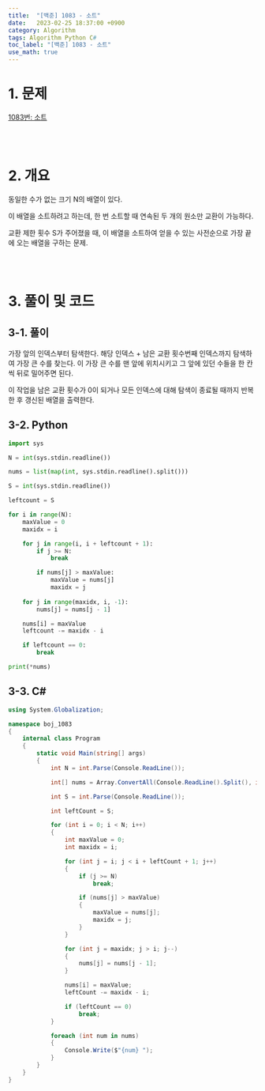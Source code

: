 ```yaml
---
title:  "[백준] 1083 - 소트"
date:   2023-02-25 18:37:00 +0900
category: Algorithm
tags: Algorithm Python C#
toc_label: "[백준] 1083 - 소트"
use_math: true
---
```


# 1. 문제
[1083번: 소트](https://www.acmicpc.net/problem/1083)

<br/>
<br/>

# 2. 개요
동일한 수가 없는 크기 N의 배열이 있다.

이 배열을 소트하려고 하는데, 한 번 소트할 때 연속된 두 개의 원소만 교환이 가능하다.

교환 제한 횟수 S가 주어졌을 때, 이 배열을 소트하여 얻을 수 있는 사전순으로 가장 끝에 오는 배열을 구하는 문제.

<br/>
<br/>

# 3. 풀이 및 코드
## 3-1. 풀이
가장 앞의 인덱스부터 탐색한다. 해당 인덱스 + 남은 교환 횟수번째 인덱스까지 탐색하여 가장 큰 수를 찾는다. 이 가장 큰 수를 맨 앞에 위치시키고 그 앞에 있던 수들을 한 칸씩 뒤로 밀어주면 된다.

이 작업을 남은 교환 횟수가 0이 되거나 모든 인덱스에 대해 탐색이 종료될 때까지 반복한 후 갱신된 배열을 출력한다.

## 3-2. Python

```python
import sys

N = int(sys.stdin.readline())

nums = list(map(int, sys.stdin.readline().split()))

S = int(sys.stdin.readline())

leftcount = S

for i in range(N):
    maxValue = 0
    maxidx = i

    for j in range(i, i + leftcount + 1):
        if j >= N:
            break

        if nums[j] > maxValue:
            maxValue = nums[j]
            maxidx = j
        
    for j in range(maxidx, i, -1):
        nums[j] = nums[j - 1]

    nums[i] = maxValue
    leftcount -= maxidx - i

    if leftcount == 0:
        break

print(*nums)
```

## 3-3. C#

```csharp
using System.Globalization;

namespace boj_1083
{
    internal class Program
    {
        static void Main(string[] args)
        {
            int N = int.Parse(Console.ReadLine());

            int[] nums = Array.ConvertAll(Console.ReadLine().Split(), int.Parse);

            int S = int.Parse(Console.ReadLine());

            int leftCount = S;

            for (int i = 0; i < N; i++)
            {
                int maxValue = 0;
                int maxidx = i;

                for (int j = i; j < i + leftCount + 1; j++)
                {
                    if (j >= N)
                        break;

                    if (nums[j] > maxValue)
                    {
                        maxValue = nums[j];
                        maxidx = j;
                    }
                }

                for (int j = maxidx; j > i; j--)
                {
                    nums[j] = nums[j - 1];
                }

                nums[i] = maxValue;
                leftCount -= maxidx - i;

                if (leftCount == 0)
                    break;
            }

            foreach (int num in nums)
            {
                Console.Write($"{num} ");
            }
        }
    }
}
```